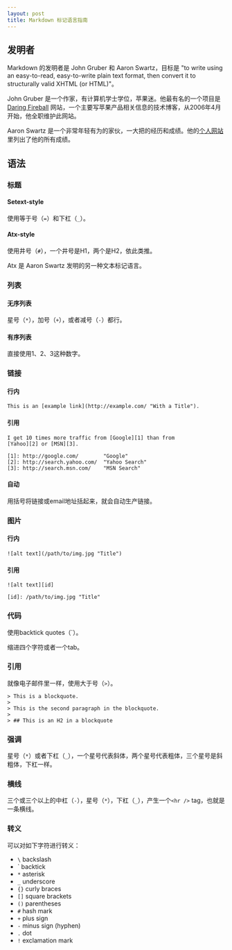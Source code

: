 ```yaml
---
layout: post
title: Markdown 标记语言指南
---
```

## 发明者
Markdown 的发明者是 John Gruber 和 Aaron Swartz，目标是 "to write using an easy-to-read, easy-to-write plain text format, then convert it to structurally valid XHTML (or HTML)"。

John Gruber 是一个作家，有计算机学士学位，苹果迷。他最有名的一个项目是 [Daring Fireball](http://daringfireball.net/) 网站，一个主要写苹果产品相关信息的技术博客，从2006年4月开始，他全职维护此网站。

Aaron Swartz 是一个非常年轻有为的家伙，一大把的经历和成绩。他的[个人网站](http://www.aaronsw.com/)里列出了他的所有成绩。

## 语法
### 标题
#### Setext-style
使用等于号（`=`）和下杠（`_`）。

#### Atx-style
使用井号（`#`），一个井号是H1，两个是H2，依此类推。

Atx 是 Aaron Swartz 发明的另一种文本标记语言。

### 列表
#### 无序列表
星号（`*`），加号（`+`），或者减号（`-`）都行。
#### 有序列表
直接使用1、2、3这种数字。
### 链接
#### 行内
    This is an [example link](http://example.com/ "With a Title").
#### 引用
    I get 10 times more traffic from [Google][1] than from
    [Yahoo][2] or [MSN][3].

    [1]: http://google.com/        "Google"
    [2]: http://search.yahoo.com/  "Yahoo Search"
    [3]: http://search.msn.com/    "MSN Search"

#### 自动
用括号将链接或email地址括起来，就会自动生产链接。

### 图片
#### 行内
    ![alt text](/path/to/img.jpg "Title")

#### 引用

    ![alt text][id]

    [id]: /path/to/img.jpg "Title"

### 代码
使用backtick quotes（\`）。

缩进四个字符或者一个tab。

### 引用
就像电子邮件里一样，使用大于号（`>`）。

    > This is a blockquote.
    >
    > This is the second paragraph in the blockquote.
    >
    > ## This is an H2 in a blockquote

### 强调
星号（`*`）或者下杠（`_`），一个星号代表斜体，两个星号代表粗体，三个星号是斜粗体，下杠一样。

### 横线
三个或三个以上的中杠（`-`），星号（`*`），下杠（`_`），产生一个`<hr />` tag，也就是一条横线。

### 转义
可以对如下字符进行转义：

* `\`   backslash
* \`   backtick
* `*`   asterisk
* `_`   underscore
* `{}`  curly braces
* `[]`  square brackets
* `()`  parentheses
* `#`   hash mark
* `+`   plus sign
* `-`   minus sign (hyphen)
* `.`   dot
* `!`   exclamation mark
